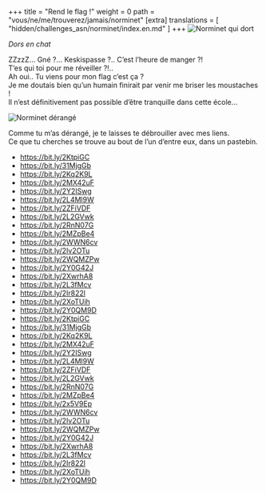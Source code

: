 +++
title = "Rend le flag !"
weight = 0
path = "vous/ne/me/trouverez/jamais/norminet"
[extra]
translations = [
    "hidden/challenges_asn/norminet/index.en.md"
]
+++
![Norminet qui dort](https://pbs.twimg.com/media/C7INjJTX0AE4N4A.jpg)

*Dors en chat*
   
ZZzzZ… Gné ?… Keskispasse ?.. C’est l’heure de manger ?!  
T’es qui toi pour me réveiller ?!..  
Ah oui..
Tu viens pour mon flag c’est ça ?  
Je me doutais bien qu’un humain finirait par venir me briser les moustaches !  
Il n’est définitivement pas possible d’être tranquille dans cette école…
   
![Norminet dérangé](https://pbs.twimg.com/media/DA_nTP7XgAAEct9.jpg)
  
Comme tu m’as dérangé, je te laisses te débrouiller avec mes liens.  
Ce que tu cherches se trouve au bout de l’un d’entre eux, dans un pastebin.
   
- https://bit.ly/2KtpiGC
- https://bit.ly/31MjgGb
- https://bit.ly/2Kq2K9L
- https://bit.ly/2MX42uF
- https://bit.ly/2Y2ISwg
- https://bit.ly/2L4Ml9W
- https://bit.ly/2ZFiVDF
- https://bit.ly/2L2GVwk
- https://bit.ly/2RnN07G
- https://bit.ly/2MZpBe4
- https://bit.ly/2WWN6cv
- https://bit.ly/2Iv2OTu
- https://bit.ly/2WQMZPw
- https://bit.ly/2Y0G42J
- https://bit.ly/2XwrhA8
- https://bit.ly/2L3fMcv
- https://bit.ly/2Ir822l
- https://bit.ly/2XoTUih
- https://bit.ly/2Y0QM9D
- https://bit.ly/2KtpiGC
- https://bit.ly/31MjgGb
- https://bit.ly/2Kq2K9L
- https://bit.ly/2MX42uF
- https://bit.ly/2Y2ISwg
- https://bit.ly/2L4Ml9W
- https://bit.ly/2ZFiVDF
- https://bit.ly/2L2GVwk
- https://bit.ly/2RnN07G
- https://bit.ly/2MZpBe4
- https://bit.ly/2x5V9Ep
- https://bit.ly/2WWN6cv
- https://bit.ly/2Iv2OTu
- https://bit.ly/2WQMZPw
- https://bit.ly/2Y0G42J
- https://bit.ly/2XwrhA8
- https://bit.ly/2L3fMcv
- https://bit.ly/2Ir822l
- https://bit.ly/2XoTUih
- https://bit.ly/2Y0QM9D

